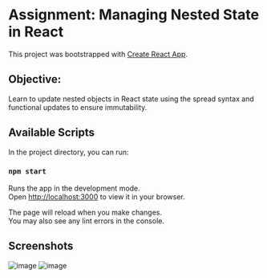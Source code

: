 # Assignment: Managing Nested State in React

This project was bootstrapped with [Create React App](https://github.com/facebook/create-react-app).

## Objective:
Learn to update nested objects in React state using the spread syntax and functional updates to ensure immutability.

## Available Scripts

In the project directory, you can run:

### `npm start`

Runs the app in the development mode.\
Open [http://localhost:3000](http://localhost:3000) to view it in your browser.

The page will reload when you make changes.\
You may also see any lint errors in the console.

## Screenshots
![image](https://github.com/JoyZhang2023/nested_state/assets/137982978/69ee58ca-a89a-4e64-866e-347f7079b7a7)
![image](https://github.com/JoyZhang2023/nested_state/assets/137982978/31bbee3c-ba94-435a-8176-a9fed4fb75b9)

